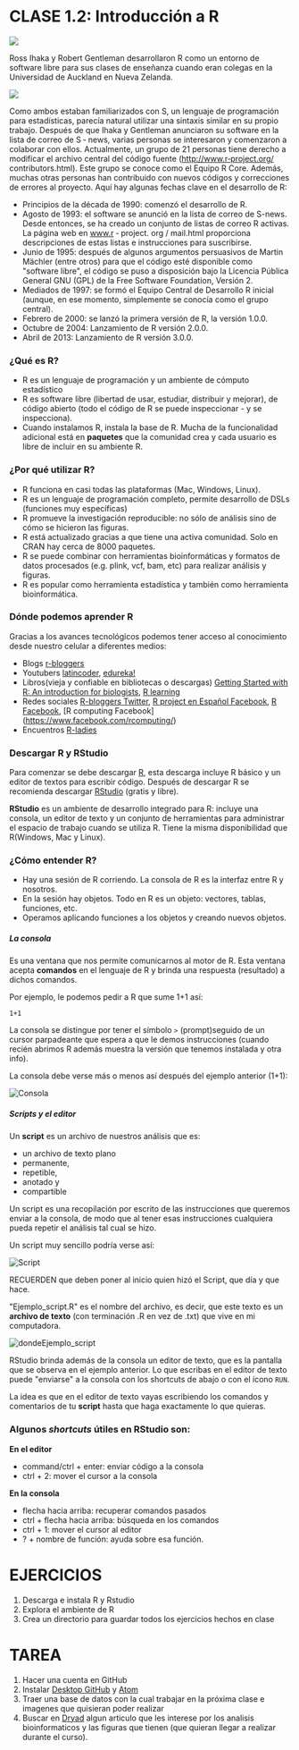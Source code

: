# CLASE 1.2: Introducción a R

![](../Imagenes/Creadores-de-R-Software-Robert-Gentleman-y-Ross-Ihaka.png)

Ross Ihaka y Robert Gentleman desarrollaron R como un entorno de software libre para sus clases de enseñanza cuando eran colegas en la Universidad de Auckland en Nueva Zelanda.

![](../Imagenes/university-of-auckland-nz.png)

Como ambos estaban familiarizados con S, un lenguaje de programación para estadísticas, parecía natural utilizar una sintaxis similar en su propio trabajo. Después de que Ihaka y Gentleman anunciaron su software en la lista de correo de S ‐ news, varias personas se interesaron y comenzaron a colaborar con ellos.
Actualmente, un grupo de 21 personas tiene derecho a modificar el archivo central del código fuente (http://www.r‐project.org/ contributors.html). Este grupo se conoce como el Equipo R Core. Además, muchas otras personas han contribuido con nuevos códigos y correcciones de errores al proyecto.
Aquí hay algunas fechas clave en el desarrollo de R:

* Principios de la década de 1990: comenzó el desarrollo de R.
* Agosto de 1993: el software se anunció en la lista de correo de S-news. Desde entonces, se ha creado un conjunto de listas de correo R activas. La página web en www.r ‐ project. org / mail.html proporciona descripciones
de estas listas e instrucciones para suscribirse.
* Junio ​​de 1995: después de algunos argumentos persuasivos de Martin Mächler (entre otros) para que el código esté disponible como "software libre", el código se puso a disposición bajo la Licencia Pública General GNU (GPL) de la Free Software Foundation, Versión 2.
* Mediados de 1997: se formó el Equipo Central de Desarrollo R inicial (aunque, en ese momento, simplemente se conocía como el grupo central).
* Febrero de 2000: se lanzó la primera versión de R, la versión 1.0.0.
* Octubre de 2004: Lanzamiento de R versión 2.0.0.
* Abril de 2013: Lanzamiento de R versión 3.0.0.



### ¿Qué es R?

* R es un lenguaje de programación y un ambiente de cómputo estadístico
* R es software libre (libertad de usar, estudiar, distribuir y mejorar), de código abierto (todo el código de R se puede inspeccionar - y se inspecciona).
* Cuando instalamos R, instala la base de R. Mucha de la funcionalidad adicional está en **paquetes** que la comunidad crea y cada usuario es libre de incluir en su ambiente R.

### ¿Por qué utilizar R?
* R funciona en casi todas las plataformas (Mac, Windows, Linux).
* R es un lenguaje de programación completo, permite desarrollo de DSLs (funciones muy específicas)
* R promueve la investigación reproducible: no sólo de análisis sino de cómo se hicieron las figuras.
* R está actualizado gracias a que tiene una activa comunidad. Solo en CRAN hay cerca de 8000 paquetes.
* R se puede combinar con herramientas bioinformáticas y formatos de datos procesados (e.g. plink, vcf, bam, etc) para realizar análisis y figuras.
* R es popular como herramienta estadística y también como herramienta bioinformática.

### Dónde podemos aprender R

Gracias a los avances tecnológicos podemos tener acceso al conocimiento desde nuestro celular a diferentes medios:

* Blogs [r-bloggers](https://www.r-bloggers.com)
* Youtubers [latincoder](https://www.youtube.com/watch?v=S9u8JGJr2OY), [edureka!](https://www.youtube.com/watch?v=fDRa82lxzaU)
* Libros(vieja y confiable en bibliotecas o descargas) [Getting Started with R: An introduction for biologists](https://www.amazon.es/Getting-Started-R-introduction-biologists/dp/0199601623), [R learning](https://www.amazon.es/Learning-R-Richard-Cotton/dp/1449357105/ref=sr_1_8?s=foreign-books&ie=UTF8&qid=1530909258&sr=1-8&keywords=R+programming)
* Redes sociales [R-bloggers Twitter](https://twitter.com/rbloggers?lang=es), [R project en Español Facebook](https://www.facebook.com/groups/rprojectsp/about/), [R Facebook](https://www.facebook.com/Rprogrammingfun/), [R computing Facebook] (https://www.facebook.com/rcomputing/)
* Encuentros [R-ladies](https://www.meetup.com/es/rladiescdmx/)



### Descargar R y RStudio

Para comenzar se debe descargar [R](https://cran.r-project.org), esta descarga incluye R básico y un editor de textos para escribir código. Después de descargar R se recomienda descargar [RStudio](https://www.rstudio.com/products/rstudio/download/) (gratis y libre).

**RStudio** es un ambiente de desarrollo integrado para R: incluye una consola, un editor de texto y un conjunto de herramientas para administrar el espacio de trabajo cuando se  utiliza R. Tiene la misma disponibilidad que R(Windows, Mac y Linux).


### ¿Cómo entender R?
* Hay una sesión de R corriendo. La consola de R es la interfaz entre R y nosotros.
* En la sesión hay objetos. Todo en R es un objeto: vectores, tablas,  funciones, etc.
* Operamos aplicando funciones a los objetos y creando nuevos objetos.

##### La consola
Es una ventana que nos permite comunicarnos al motor de R. Esta ventana acepta **comandos** en el lenguaje de R y brinda una respuesta (resultado) a dichos comandos.


Por ejemplo, le podemos pedir a R que sume 1+1 así:

```
1+1
```    

La consola se distingue por tener el símbolo `>` (prompt)seguido de un cursor parpadeante que espera a que le demos instrucciones (cuando recién abrimos R además muestra la versión que tenemos instalada y otra info).

La consola debe verse más o menos así después del ejemplo anterior (1+1):

![Consola](Consola.PNG)


##### Scripts y el editor

Un **script** es un archivo de nuestros análisis que es:

* un archivo de texto plano
* permanente,
* repetible,
* anotado y
* compartible


Un script es una recopilación por escrito de las instrucciones que queremos enviar a la consola, de modo que al tener esas instrucciones cualquiera pueda repetir el análisis tal cual se hizo.

Un script muy sencillo podría verse así:

![Script](Script.PNG)


RECUERDEN que deben poner al inicio quien hizó el Script, que día y que hace.

"Ejemplo_script.R" es el nombre del archivo, es decir, que este texto es un **archivo de texto** (con terminación .R en vez de .txt) que vive en mi computadora.

![dondeEjemplo_script](dondeEjemplo_script.PNG)

RStudio brinda además de la consola un editor de texto, que es la pantalla que se observa en el ejemplo anterior. Lo que escribas en el editor de texto puede "enviarse" a la consola con los shortcuts de abajo o con el ícono `RUN`.

La idea es que en el editor de texto vayas escribiendo los comandos y comentarios de tu **script** hasta que haga exactamente lo que quieras.


### Algunos _shortcuts_ útiles en RStudio son:

**En el editor**  

* command/ctrl + enter: enviar código a la consola  
* ctrl + 2: mover el cursor a la consola

**En la consola**  

* flecha hacia arriba: recuperar comandos pasados  
* ctrl + flecha hacia arriba: búsqueda en los comandos  
* ctrl + 1: mover el cursor al editor  
* ? + nombre de función: ayuda sobre esa función.



# EJERCICIOS

1. Descarga e instala R y Rstudio
2. Explora el ambiente de R
3. Crea un directorio para guardar todos los ejercicios hechos en clase

# TAREA
1. Hacer una cuenta en GitHub
2. Instalar [Desktop GitHub](https://desktop.github.com/) y [Atom](https://atom.io/)
3. Traer una base de datos con la cual trabajar en la próxima clase e imagenes que quisieran poder realizar
4. Buscar en [Dryad](https://datadryad.org/stash) algun articulo que les interese por los analisis bioinformaticos  y las figuras que tienen (que quieran llegar a realizar durante el curso).
